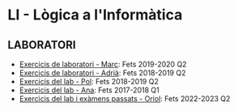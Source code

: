 # LI - Lògica a l'Informàtica

## LABORATORI

- [Exercicis de laboratori - Marc](https://gitlab.com/m-canals/gei/-/tree/main/LI): Fets 2019-2020 Q2
- [Exercicis de laboratori - Adrià](https://github.com/adriacabeza/LI):  Fets 2018-2019 Q2
- [Exercicis del lab - Pol](https://github.com/lop1498/LI): Fets 2018-2019 Q2
- [Exercicis del lab - Ana](https://github.com/anamestre/FIB-LI-Labs): Fets 2017-2018 Q1
- [Exercicis del lab i exàmens passats - Oriol](https://github.com/oriolmirolf/FIB-LI): Fets 2022-2023 Q2
